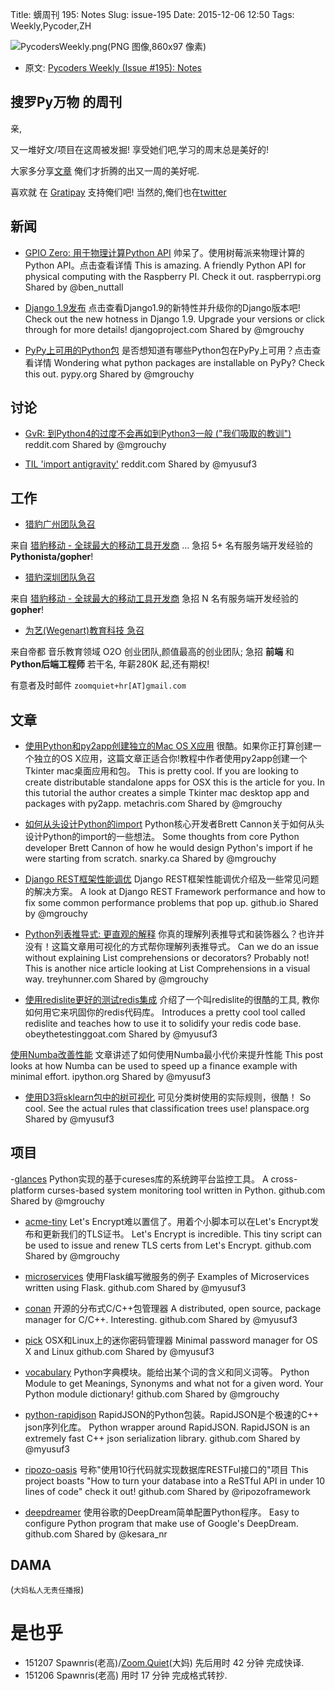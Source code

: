 Title: 蠎周刊 195: Notes
Slug: issue-195
Date: 2015-12-06 12:50
Tags: Weekly,Pycoder,ZH


![PycodersWeekly.png(PNG 图像,860x97 像素)](http://zoomq.qiniucdn.com/logos/PycodersWeekly.png?imageView2/2/w/360)



- 原文: [Pycoders Weekly (Issue #195): Notes](http://us4.campaign-archive2.com/?u=9735795484d2e4c204da82a29&id=06f1263282)



## 搜罗Py万物 的周刊

亲,


又一堆好文/项目在这周被发掘!
享受她们吧,学习的周末总是美好的!

大家多分享[文章](http://pycoders.com/submissions/)
俺们才折腾的出又一周的美好呢.

喜欢就
在 [Gratipay](https://www.gratipay.com/PycodersWeekly)
支持俺们吧!
当然的,俺们也在[twitter](http://www.twitter.com/pycoders)


## 新闻

- [GPIO Zero: 用于物理计算Python API](https://www.raspberrypi.org/blog/gpio-zero-a-friendly-python-api-for-physical-computing/) 
帅呆了。使用树莓派来物理计算的Python API。点击查看详情
This is amazing. A friendly Python API for physical computing with the Raspberry PI. Check it out. 
raspberrypi.org
Shared by @ben_nuttall
 
- [Django 1.9发布](https://www.djangoproject.com/weblog/2015/dec/01/django-19-released/) 
点击查看Django1.9的新特性并升级你的Django版本吧!
Check out the new hotness in Django 1.9. Upgrade your versions or click through for more details!
djangoproject.com
Shared by @mgrouchy
 
- [PyPy上可用的Python包](http://packages.pypy.org/) 
是否想知道有哪些Python包在PyPy上可用？点击查看详情
Wondering what python packages are installable on PyPy? Check this out.
pypy.org
Shared by @mgrouchy



## 讨论

- [GvR: 到Python4的过度不会再如到Python3一般 ("我们吸取的教训")](https://www.reddit.com/r/Python/comments/3v62ac/gvr_the_transition_to_python_4_wont_be_like_the/)
reddit.com
Shared by @mgrouchy
 
- [TIL 'import antigravity'](https://www.reddit.com/r/Python/comments/3v4bfa/til_import_antigravity/) 
reddit.com
Shared by @myusuf3

 

## 工作
- [猎豹广州团队急召](https://github.com/cheetahmobile/CMBM/wiki/BmGzHr)

来自 [猎豹移动 - 全球最大的移动工具开发商](http://www.cmcm.com/zh-cn/cm-backup/) ...
急招 5+ 名有服务端开发经验的 **Pythonista/gopher**!

- [猎豹深圳团队急召](https://github.com/cheetahmobile/CMBM/wiki/BmSzHr)

来自 [猎豹移动 - 全球最大的移动工具开发商](http://www.cmcm.com/zh-cn/cm-backup/)
急招 N 名有服务端开发经验的 **gopher**!

- [为艺(Wegenart)教育科技 急召](https://github.com/ZoomQuiet/zoomquiet/wiki/Hr4Wegenart)

来自帝都 音乐教育领域 O2O 创业团队,颜值最高的创业团队;
急招 **前端** 和 **Python后端工程师** 若干名, 年薪280K 起,还有期权!

有意者及时邮件 `zoomquiet+hr[AT]gmail.com`


## 文章

- [使用Python和py2app创建独立的Mac OS X应用](https://www.metachris.com/2015/11/create-standalone-mac-os-x-applications-with-python-and-py2app/)
很酷。如果你正打算创建一个独立的OS X应用，这篇文章正适合你!教程中作者使用py2app创建一个Tkinter mac桌面应用和包。
This is pretty cool. If you are looking to create distributable standalone apps for OSX this is the article for you. In this tutorial the author creates a simple Tkinter mac desktop app and packages with py2app. 
metachris.com
Shared by @mgrouchy
 
- [如何从头设计Python的import](http://www.snarky.ca/if-i-were-designing-imort-from-scratch)
Python核心开发者Brett Cannon关于如何从头设计Python的import的一些想法。
Some thoughts from core Python developer Brett Cannon of how he would design Python's import if he were starting from scratch. 
snarky.ca
Shared by @mgrouchy
 
- [Django REST框架性能调优](https://ses4j.github.io/2015/11/23/optimizing-slow-django-rest-framework-performance/) 
Django REST框架性能调优介绍及一些常见问题的解决方案。
A look at Django REST Framework performance and how to fix some common performance problems that pop up. 
github.io
Shared by @mgrouchy
 
- [Python列表推导式: 更直观的解释](http://treyhunner.com/2015/12/python-list-comprehensions-now-in-color/)
你真的理解列表推导式和装饰器么？也许并没有！这篇文章用可视化的方式帮你理解列表推导式。 
Can we do an issue without explaining List comprehensions or decorators? Probably not! This is another nice article looking at List Comprehensions in a visual way. 
treyhunner.com
Shared by @mgrouchy
 
- [使用redislite更好的测试redis集成](http://www.obeythetestinggoat.com/better-tests-for-redis-integrations-with-redislite.html)
介绍了一个叫redislite的很酷的工具, 教你如何用它来巩固你的redis代码库。
Introduces a pretty cool tool called redislite and teaches how to use it to solidify your redis code base.
obeythetestinggoat.com
Shared by @myusuf3
 
[使用Numba改善性能](http://nbviewer.ipython.org/github/postelrich/fin_examples/blob/master/cva/cva1.ipynb)
文章讲述了如何使用Numba最小代价来提升性能
This post looks at how Numba can be used to speed up a finance example with minimal effort.
ipython.org
Shared by @myusuf3
 
- [使用D3将sklearn包中的树可视化](http://planspace.org/20151129-see_sklearn_trees_with_d3/) 
可见分类树使用的实际规则，很酷！
So cool. See the actual rules that classification trees use!
planspace.org
Shared by @myusuf3



 
## 项目

-[glances](https://github.com/nicolargo/glances)
Python实现的基于cureses库的系统跨平台监控工具。 
A cross-platform curses-based system monitoring tool written in Python.
github.com
Shared by @mgrouchy
 
- [acme-tiny](https://github.com/diafygi/acme-tiny) 
Let's Encrypt难以置信了。用着个小脚本可以在Let's Encrypt发布和更新我们的TLS证书。
Let's Encrypt is incredible. This tiny script can be used to issue and renew TLS certs from Let's Encrypt. 
github.com
Shared by @mgrouchy
 
- [microservices](https://github.com/umermansoor/microservices)
使用Flask编写微服务的例子 
Examples of Microservices written using Flask. 
github.com
Shared by @myusuf3
 
- [conan](https://github.com/conan-io/conan)
开源的分布式C/C++包管理器 
A distributed, open source, package manager for C/C++. Interesting.
github.com
Shared by @myusuf3
 
- [pick](https://github.com/bndw/pick)
OSX和Linux上的迷你密码管理器 
Minimal password manager for OS X and Linux 
github.com
Shared by @myusuf3
 
- [vocabulary](https://github.com/prodicus/vocabulary) 
Python字典模块。能给出某个词的含义和同义词等。
Python Module to get Meanings, Synonyms and what not for a given word. Your Python module dictionary!
github.com
Shared by @mgrouchy
 
- [python-rapidjson](https://github.com/kenrobbins/python-rapidjson)
RapidJSON的Python包装。RapidJSON是个极速的C++ json序列化库。 
Python wrapper around RapidJSON. RapidJSON is an extremely fast C++ json serialization library. 
github.com
Shared by @myusuf3
 
- [ripozo-oasis](https://github.com/timmartin19/ripozo-oasis)
号称"使用10行代码就实现数据库RESTFul接口的"项目 
This project boasts "How to turn your database into a ReSTful API in under 10 lines of code" check it out!
github.com
Shared by @ripozoframework
 
- [deepdreamer](https://github.com/kesara/deepdreamer)
使用谷歌的DeepDream简单配置Python程序。 
Easy to configure Python program that make use of Google's DeepDream.
github.com
Shared by @kesara_nr

## DAMA
(`大妈私人无责任播报`)

# 是也乎

- 151207 Spawnris(老高)/[Zoom.Quiet](http://zoomquiet.io/)(大妈) 先后用时 42 分钟 完成快译.
- 151206 Spawnris(老高) 用时 17 分钟 完成格式转抄.
